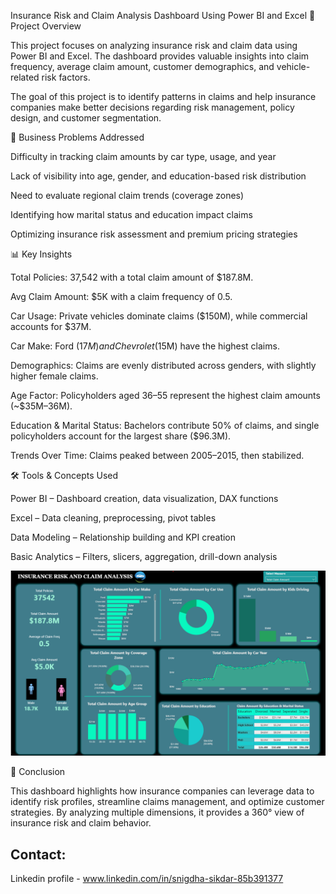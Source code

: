 Insurance Risk and Claim Analysis Dashboard Using Power BI and Excel
📖 Project Overview

This project focuses on analyzing insurance risk and claim data using Power BI and Excel. The dashboard provides valuable insights into claim frequency, average claim amount, customer demographics, and vehicle-related risk factors.

The goal of this project is to identify patterns in claims and help insurance companies make better decisions regarding risk management, policy design, and customer segmentation.

🔑 Business Problems Addressed

Difficulty in tracking claim amounts by car type, usage, and year

Lack of visibility into age, gender, and education-based risk distribution

Need to evaluate regional claim trends (coverage zones)

Identifying how marital status and education impact claims

Optimizing insurance risk assessment and premium pricing strategies

📊 Key Insights

Total Policies: 37,542 with a total claim amount of $187.8M.

Avg Claim Amount: $5K with a claim frequency of 0.5.

Car Usage: Private vehicles dominate claims ($150M), while commercial accounts for $37M.

Car Make: Ford ($17M) and Chevrolet ($15M) have the highest claims.

Demographics: Claims are evenly distributed across genders, with slightly higher female claims.

Age Factor: Policyholders aged 36–55 represent the highest claim amounts (~$35M–36M).

Education & Marital Status: Bachelors contribute 50% of claims, and single policyholders account for the largest share ($96.3M).

Trends Over Time: Claims peaked between 2005–2015, then stabilized.

🛠 Tools & Concepts Used

Power BI – Dashboard creation, data visualization, DAX functions

Excel – Data cleaning, preprocessing, pivot tables

Data Modeling – Relationship building and KPI creation

Basic Analytics – Filters, slicers, aggregation, drill-down analysis

![Image](https://github.com/snigdhasikdar90-arch/INSURANCE-RISK-AND-CLAIM-ANALYSIS-DASHBOARD/blob/main/Insurance%20Analysis%20Dashboard%20Picture%20-%20Copy.png?raw=true)

🚀 Conclusion

This dashboard highlights how insurance companies can leverage data to identify risk profiles, streamline claims management, and optimize customer strategies. By analyzing multiple dimensions, it provides a 360° view of insurance risk and claim behavior.

## Contact:
Linkedin profile - www.linkedin.com/in/snigdha-sikdar-85b391377
